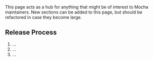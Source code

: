 This page acts as a hub for anything that might be of interest to Mocha maintainers.
New sections can be added to this page, but should be refactored in case they become large.

## Release Process

1. ...
2. ...
3. ...